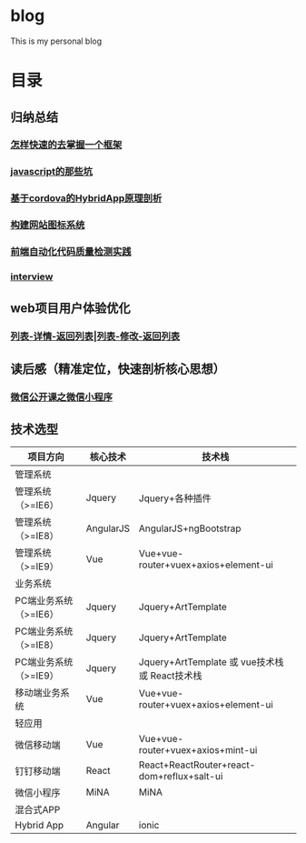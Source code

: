 # blog
This is my personal blog
# 目录
## 归纳总结
### [怎样快速的去掌握一个框架](https://github.com/yaowq/blog/issues/4)
### [javascript的那些坑](https://github.com/yaowq/blog/issues/5)
### [基于cordova的HybridApp原理剖析](https://github.com/yaowq/blog/issues/6)
### [构建网站图标系统](https://github.com/yaowq/blog/issues/7)
### [前端自动化代码质量检测实践](https://github.com/yaowq/blog/issues/8)
### [interview](https://github.com/yaowq/blog/issues/10)
## web项目用户体验优化
### [列表-详情-返回列表|列表-修改-返回列表](https://github.com/yaowq/blog/issues/9)
## 读后感（精准定位，快速剖析核心思想）
### [微信公开课之微信小程序](https://github.com/yaowq/blog/issues/1)
## 技术选型

项目方向|核心技术|技术栈
---|---|---
管理系统| |
管理系统（>=IE6）|Jquery|Jquery+各种插件
管理系统（>=IE8）|AngularJS|AngularJS+ngBootstrap
管理系统（>=IE9）|Vue|Vue+vue-router+vuex+axios+element-ui
业务系统| |
PC端业务系统（>=IE6）|Jquery|Jquery+ArtTemplate
PC端业务系统（>=IE8）|Jquery|Jquery+ArtTemplate
PC端业务系统（>=IE9）|Jquery|Jquery+ArtTemplate 或 vue技术栈 或 React技术栈
移动端业务系统|Vue|Vue+vue-router+vuex+axios+element-ui
轻应用| |
微信移动端|Vue|Vue+vue-router+vuex+axios+mint-ui
钉钉移动端|React|React+ReactRouter+react-dom+reflux+salt-ui
微信小程序|MiNA|MiNA
混合式APP| |
Hybrid App|Angular|ionic
